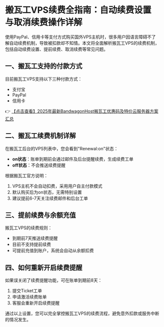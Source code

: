 # 搬瓦工VPS续费全指南：自动续费设置与取消续费操作详解

使用PayPal、信用卡等支付方式购买国外VPS主机时，很多用户因语言障碍不了解自动续费机制，导致被扣款却不知情。本文将全面解析搬瓦工VPS的续费机制，包括自动续费设置、提前续费、取消续费等常见问题。

## 一、搬瓦工支持的付款方式
目前搬瓦工VPS支持以下三种付款方式：
- 支付宝
- PayPal
- 信用卡

👉 [【点击查看】2025年最新BandwagonHost搬瓦工优惠码及特价云服务器方案汇总](https://bit.ly/banwagon)

## 二、搬瓦工续费机制详解
在搬瓦工后台的VPS列表中，您会看到"Renewal:on"状态：
- **on状态**：账单到期前会通过邮件及后台提醒续费，生成续费工单
- **off状态**：不会推送续费提醒

根据搬瓦工官方说明：
1. VPS主机不会自动扣费，采用用户自主付款模式
2. 默认购买后为on状态，无需特别设置
3. 建议提前6-7天关注续费邮件和后台工单

## 三、提前续费与余额充值
搬瓦工VPS的续费规则：
- 到期前7天推送续费提醒
- 目前不支持提前续费
- 可提前充值到账户，系统会自动从余额扣费

## 四、如何重新开启续费提醒
如果误关闭了续费提醒功能，可在账单到期前8天：
1. 提交Ticket工单
2. 申请激活续费账单
3. 客服会重新开启续费提醒

通过以上设置，您可以完全掌控搬瓦工VPS的续费流程，避免意外扣款或服务中断的情况发生。
